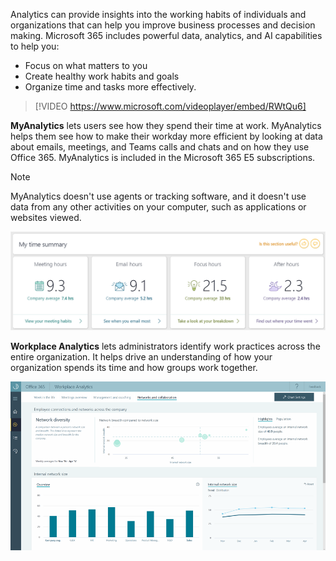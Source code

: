 Analytics can provide insights into the working habits of individuals and organizations that can help you improve business processes and decision making. Microsoft 365 includes powerful data, analytics, and AI capabilities to help you:

- Focus on what matters to you
- Create healthy work habits and goals
- Organize time and tasks more effectively. 

>[!VIDEO https://www.microsoft.com/videoplayer/embed/RWtQu6]

**MyAnalytics** lets users see how they spend their time at work. MyAnalytics helps them see how to make their workday more efficient by looking at data about emails, meetings, and Teams calls and chats and on how they use Office 365. MyAnalytics is included in the Microsoft 365 E5 subscriptions. 

>[!NOTE]
> MyAnalytics doesn't use agents or tracking software, and it doesn't use data from any other activities on your computer, such as applications or websites viewed. 

![MyAnalytics image](../media/2-myanalytics.png)

**Workplace Analytics** lets administrators identify work practices across the entire organization. It helps drive an understanding of how your organization spends its time and how groups work together. 

![Workplace analytics](../media/3-workplace-analytics.png)

